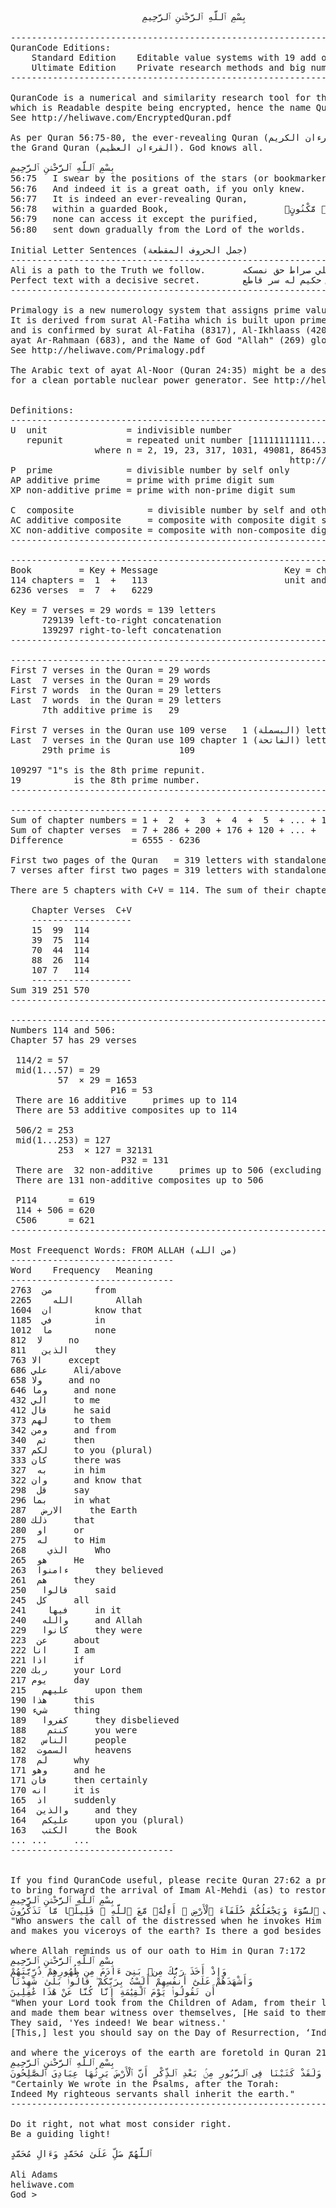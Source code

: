 ﻿<pre>

                         بِسْمِ ٱللَّهِ ٱلرَّحْمَٰنِ ٱلرَّحِيمِ

------------------------------------------------------------------------------
QuranCode Editions:
	Standard Edition	Editable value systems with 19 add options.	[Start normally]
	Ultimate Edition	Private research methods and big numbers.	[Start with Shift]
------------------------------------------------------------------------------

QuranCode is a numerical and similarity research tool for the Final Book of God, Al-Quran (القرءان)
which is Readable despite being encrypted, hence the name Quran  (قرءان).
See http://heliwave.com/EncryptedQuran.pdf

As per Quran 56:75-80, the ever-revealing Quran (القرءان الكريم) is hidden within
the Grand Quran (القرءان العظيم). God knows all.

بِسْمِ ٱللَّهِ ٱلرَّحْمَٰنِ ٱلرَّحِيمِ
56:75	I swear by the positions of the stars (or bookmarkers)!		۞ فَلَآ أُقْسِمُ بِمَوَٰقِعِ ٱلنُّجُومِ
56:76	And indeed it is a great oath, if you only knew.		وَإِنَّهُۥ لَقَسَمٌۭ لَّوْ تَعْلَمُونَ عَظِيمٌ
56:77	It is indeed an ever-revealing Quran,				إِنَّهُۥ لَقُرْءَانٌۭ كَرِيمٌۭ
56:78	within a guarded Book,						فِى كِتَٰبٍۢ مَّكْنُونٍۢ
56:79	none can access it except the purified,				لَّا يَمَسُّهُۥٓ إِلَّا ٱلْمُطَهَّرُونَ
56:80	sent down gradually from the Lord of the worlds.		تَنزِيلٌۭ مِّن رَّبِّ ٱلْعَٰلَمِينَ

Initial Letter Sentences (جمل الحروف المقطعة)
------------------------------------------------------------------------------
Ali is a path to the Truth we follow.		علي صراط حق نمسكه
Perfect text with a decisive secret.		نص حكيم له سر قاطع
------------------------------------------------------------------------------

Primalogy is a new numerology system that assigns prime values to the Arabic alphabet.
It is derived from surat Al-Fatiha which is built upon prime numbers (7 verses, 29 words, 139 letters)
and is confirmed by surat Al-Fatiha (8317), Al-Ikhlaass (4201/3167), ayat Al-Kursi (11261),
ayat Ar-Rahmaan (683), and the Name of God "Allah" (269) glory to Him alone.
See http://heliwave.com/Primalogy.pdf

The Arabic text of ayat Al-Noor (Quran 24:35) might be a design by Allah All-knowing
for a clean portable nuclear power generator. See http://heliwave.com


Definitions:
------------------------------------------------------------------------------
U  unit               = indivisible number                              PINK
   repunit            = repeated unit number [11111111111...] = (10^n - 1)/9
                where n = 2, 19, 23, 317, 1031, 49081, 86453, 109297, 270343
                                                     http://oeis.org/A004023
P  prime              = divisible number by self only
AP additive prime     = prime with prime digit sum                      BLUE
XP non-additive prime = prime with non-prime digit sum                 GREEN

C  composite              = divisible number by self and others
AC additive composite     = composite with composite digit sum         RED
XC non-additive composite = composite with non-composite digit sum     BROWN
------------------------------------------------------------------------------

------------------------------------------------------------------------------
Book         = Key + Message                        Key = chapter 1 = الفاتحة
114 chapters =  1  +   113                          unit and additive prime
6236 verses  =  7  +   6229                                  additive primes

Key = 7 verses = 29 words = 139 letters                      additive primes
      729139 left-to-right concatenation                     additive prime
      139297 right-to-left concatenation                     additive prime
------------------------------------------------------------------------------

------------------------------------------------------------------------------
First 7 verses in the Quran = 29 words
Last  7 verses in the Quran = 29 words
First 7 words  in the Quran = 29 letters
Last  7 words  in the Quran = 29 letters
      7th additive prime is   29

First 7 verses in the Quran use 109 verse   1 (البسملة) letters
Last  7 verses in the Quran use 109 chapter 1 (الفاتحة) letters
      29th prime is             109

109297 "1"s is the 8th prime repunit.
19          is the 8th prime number.
------------------------------------------------------------------------------

------------------------------------------------------------------------------
Sum of chapter numbers = 1 +  2  +  3  +  4  +  5  + ... + 114  =  6555
Sum of chapter verses  = 7 + 286 + 200 + 176 + 120 + ... +  6   =  6236
Difference             = 6555 - 6236                            =   319

First two pages of the Quran   = 319 letters with standalone hamza of الءاخرة
7 verses after first two pages = 319 letters with standalone hamza of الءاخر

There are 5 chapters with C+V = 114. The sum of their chapter numbers is 319.

	Chapter	Verses	C+V
	-------------------
	15	99	114
	39	75	114
	70	44	114
	88	26	114
	107	7	114
	-------------------
Sum	319	251	570
------------------------------------------------------------------------------

------------------------------------------------------------------------------
Numbers 114 and 506:
Chapter 57 has 29 verses

 114/2 = 57
 mid(1...57) = 29
         57  × 29 = 1653
                   P16 = 53
 There are 16 additive     primes up to 114
 There are 53 additive composites up to 114

 506/2 = 253
 mid(1...253) = 127
         253  × 127 = 32131
                     P32 = 131
 There are  32 non-additive     primes up to 506 (excluding primes with digit sum = 10)
 There are 131 non-additive composites up to 506

 P114      = 619
 114 + 506 = 620
 C506      = 621
------------------------------------------------------------------------------

Most Freequenct Words: FROM ALLAH (من الله)			
-------------------------------				
Word	Frequency	Meaning		
-------------------------------				
من	2763		from
الله	2265		Allah
ان	1604		know that
في	1185		in
ما	1012		none
لا	812		no
الذين	811		they
الا	763		except
علي	686		Ali/above
ولا	658		and no
وما	646		and none
الي	432		to me
قال	412		he said
لهم	373		to them
ومن	342		and from
ثم	340		then
لكم	337		to you (plural)
كان	333		there was
به	327		in him
وان	322		and know that
قل	298		say
بما	296		in what
الارض	287		the Earth
ذلك	280		that
او	280		or
له	275		to Him
الذي	268		Who
هو	265		He
ءامنوا	263		they believed
هم	261		they
قالوا	250		said
كل	245		all
فيها	241		in it
والله	240		and Allah
كانوا	229		they were
عن	223		about
انا	222		I am
اذا	221		if
ربك	220		your Lord
يوم	217		day
عليهم	215		upon them
هذا	190		this
شيء	190		thing
كفروا	189		they disbelieved
كنتم	188		you were
الناس	182		people
السموت	182		heavens
لم	178		why
وهو	171		and he
فان	171		then certainly
انه	170		it is
اذ	165		suddenly
والذين	164		and they
عليكم	164		upon you (plural)
الكتب	163		the Book
...	...		...
-------------------------------			


If you find QuranCode useful, please recite Quran 27:62 a prime number of times (preferably 313)
to bring forward the arrival of Imam Al-Mehdi (as) to restore peace and justice to the crying Earth.
بِسْمِ ٱللَّهِ ٱلرَّحْمَٰنِ ٱلرَّحِيمِ
أَمَّن يُجِيبُ ٱلْمُضْطَرَّ إِذَا دَعَاهُ وَيَكْشِفُ ٱلسُّوٓءَ وَيَجْعَلُكُمْ خُلَفَآءَ ٱلْأَرْضِ ۗ أَءِلَٰهٌۭ مَّعَ ٱللَّهِ ۚ قَلِيلًۭا مَّا تَذَكَّرُونَ
"Who answers the call of the distressed when he invokes Him and removes his distress,
and makes you viceroys of the earth? Is there a god besides Allah? How little do you remember?"

where Allah reminds us of our oath to Him in Quran 7:172
بِسْمِ ٱللَّهِ ٱلرَّحْمَٰنِ ٱلرَّحِيمِ
وَإِذْ أَخَذَ رَبُّكَ مِنۢ بَنِىٓ ءَادَمَ مِن ظُهُورِهِمْ ذُرِّيَّتَهُمْ 
وَأَشْهَدَهُمْ عَلَىٰٓ أَنفُسِهِمْ أَلَسْتُ بِرَبِّكُمْ ۖ قَالُوا۟ بَلَىٰ ۛ شَهِدْنَآ
أَن تَقُولُوا۟ يَوْمَ ٱلْقِيَٰمَةِ إِنَّا كُنَّا عَنْ هَٰذَا غَٰفِلِينَ
"When your Lord took from the Children of Adam, from their loins, their descendants
and made them bear witness over themselves, [He said to them,] 'Am I not your Lord?'
They said, 'Yes indeed! We bear witness.'
[This,] lest you should say on the Day of Resurrection, ‘Indeed we were unaware of this."

and where the viceroys of the earth are foretold in Quran 21:105
بِسْمِ ٱللَّهِ ٱلرَّحْمَٰنِ ٱلرَّحِيمِ
وَلَقَدْ كَتَبْنَا فِى ٱلزَّبُورِ مِنۢ بَعْدِ ٱلذِّكْرِ أَنَّ ٱلْأَرْضَ يَرِثُهَا عِبَادِىَ ٱلصَّٰلِحُونَ
"Certainly We wrote in the Psalms, after the Torah:
Indeed My righteous servants shall inherit the earth."
------------------------------------------------------------------------------

Do it right, not what most consider right.
Be a guiding light!

ٱللَّهُمَّ صَلِّ عَلَىٰ مُحَمَّدٍ وَءَالِ مُحَمَّدٍ

Ali Adams
heliwave.com
God >
</pre>
